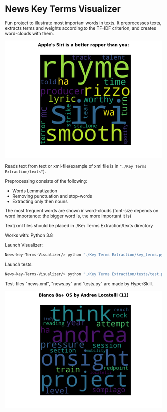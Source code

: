 # News Key Terms Visualizer
Fun project to illustrate most important words in texts. It preprocesses texts, extracts terms and weights according to the TF-IDF criterion, and creates word-clouds with them.

![Example](https://github.com/kraslav4ik/Key-Terms-Extraction/blob/main/examples/cloud_example_3.png) 

Reads text from text or xml-file(example of xml file is in `"./Key Terms Extraction/texts"`).

Preprocessing consists of the following:
* Words Lemmatization
* Removing punctuation and stop-words
* Extracting only then nouns

The most frequent words are shown in word-clouds (font-size depends on word importance: the bigger word is, the more important it is)

Text/xml files should be placed in ./Key Terms Extraction/texts directory

Works with: Python 3.8

Launch Visualizer:

```bash
News-key-Terms-Visualizer/> python "./Key Terms Extraction/key_terms.py"
```

Launch tests:

```bash
News-key-Terms-Visualizer/> python "./Key Terms Extraction/tests/test.py"
```

Test-files "news.xml", "news.py" and "tests.py" are made by HyperSkill.

![Example2](https://github.com/kraslav4ik/Key-Terms-Extraction/blob/main/examples/cloud_example.png)
